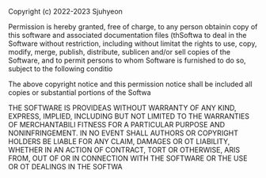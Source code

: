 Copyright (c) 2022-2023 Sjuhyeon

Permission is hereby granted, free of charge, to any person obtainin
copy of this software and associated documentation files (thSoftwa
to deal in the Software without restriction, including without limitat
the rights to use, copy, modify, merge, publish, distribute, sublicen
and/or sell copies of the Software, and to permit persons to whom
Software is furnished to do so, subject to the following conditio

The above copyright notice and this permission notice shall be included
all copies or substantial portions of the Softwa

THE SOFTWARE IS PROVIDEAS WITHOUT WARRANTY OF ANY KIND, EXPRESS,
IMPLIED, INCLUDING BUT NOT LIMITED TO THE WARRANTIES OF MERCHANTABILI
FITNESS FOR A PARTICULAR PURPOSE AND NONINFRINGEMENT. IN NO EVENT SHALL
AUTHORS OR COPYRIGHT HOLDERS BE LIABLE FOR ANY CLAIM, DAMAGES OR OT
LIABILITY, WHETHER IN AN ACTION OF CONTRACT, TORT OR OTHERWISE, ARIS
FROM, OUT OF OR IN CONNECTION WITH THE SOFTWARE OR THE USE OR OT
DEALINGS IN THE SOFTWA
